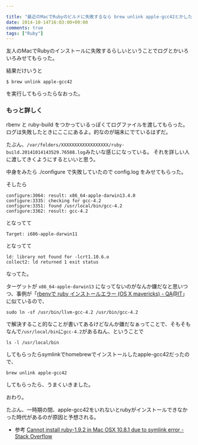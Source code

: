 ```yaml
---

title: "最近のMacでRubyのビルドに失敗するなら brew unlink apple-gcc42とかしたらいいかもしれない"
date: 2014-10-14T16:03:00+09:00
comments: true
tags: ["Ruby"]
---
```


友人のMacでRubyのインストールに失敗するらしいということでログとかいろいろみせてもらった。

結果だけいうと

```
$ brew unlink apple-gcc42
```

を実行してもらったらなおった。

### もっと詳しく

rbenv と ruby-build をつかっているっぽくてログファイルを渡してもらった。
ログは失敗したときにここにあるよ。的なのが端末にでているはずだ。

たぶん、`/var/folders/XXXXXXXXXXXXXXXXXX/ruby-build.20141014143529.76588.log`みたいな感じになっている。
それを詳しい人に渡してきくようにするといいと思う。

中身をみたら ./configure で失敗していたので config.log をみせてもらった。

そしたら

```
configure:3064: result: x86_64-apple-darwin13.4.0
configure:3335: checking for gcc-4.2
configure:3351: found /usr/local/bin/gcc-4.2
configure:3362: result: gcc-4.2
```

となってて

```
Target: i686-apple-darwin11
```

となってて

```
ld: library not found for -lcrt1.10.6.o
collect2: ld returned 1 exit status
```

なってた。

ターゲットが `x86_64-apple-darwin13` になってないのがなんか嫌だなと思いつつ、事例が「[rbenvで ruby インストールエラー (OS X mavericks)  - QA@IT](http://qa.atmarkit.co.jp/q/3491)」に似ているので、

```
sudo ln -sf /usr/bin/llvm-gcc-4.2 /usr/bin/gcc-4.2
```

で解決すること的なことが書いてあるけどなんか嫌だなぁってことで、そもそもなんで`/usr/local/bin`に`gcc-4.2`があるねん、ということで

```
ls -l /usr/local/bin
```

してもらったらsymlinkでhomebrewでインストールしたapple-gcc42だったので、

```
brew unlink apple-gcc42
```

してもらったら、うまくいきました。

おわり。

たぶん、一時期の間、apple-gcc42をいれないとrubyがインストールできなかった時代があるのが原因と予想される。

* 参考 [Cannot install ruby-1.9.2 in Mac OSX 10.8.1 due to symlink error - Stack Overflow](http://stackoverflow.com/questions/12578220/cannot-install-ruby-1-9-2-in-mac-osx-10-8-1-due-to-symlink-error)
